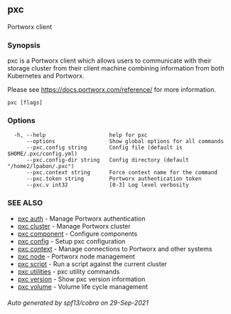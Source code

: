 ## pxc

Portworx client

### Synopsis

pxc is a Portworx client which allows users to communicate with their storage cluster
from their client machine combining information from both Kubernetes and Portworx.

Please see https://docs.portworx.com/reference/ for more information.

```
pxc [flags]
```

### Options

```
  -h, --help                    help for pxc
      --options                 Show global options for all commands
      --pxc.config string       Config file (default is $HOME/.pxc/config.yml)
      --pxc.config-dir string   Config directory (default "/home2/lpabon/.pxc")
      --pxc.context string      Force context name for the command
      --pxc.token string        Portworx authentication token
      --pxc.v int32             [0-3] Log level verbosity
```

### SEE ALSO

* [pxc auth](pxc_auth.md)	 - Manage Portworx authentication
* [pxc cluster](pxc_cluster.md)	 - Manage Portworx cluster
* [pxc component](pxc_component.md)	 - Configure components
* [pxc config](pxc_config.md)	 - Setup pxc configuration
* [pxc context](pxc_context.md)	 - Manage connections to Portworx and other systems
* [pxc node](pxc_node.md)	 - Portworx node management
* [pxc script](pxc_script.md)	 - Run a script against the current cluster
* [pxc utilities](pxc_utilities.md)	 - pxc utility commands
* [pxc version](pxc_version.md)	 - Show pxc version information
* [pxc volume](pxc_volume.md)	 - Volume life cycle management

###### Auto generated by spf13/cobra on 29-Sep-2021
